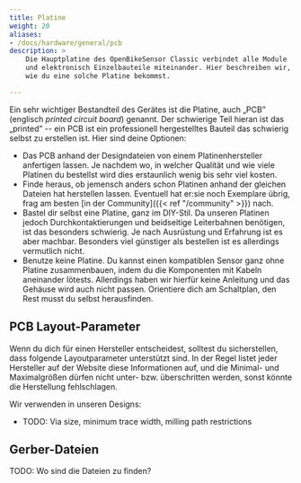 ```yaml
---
title: Platine
weight: 20
aliases:
- /docs/hardware/general/pcb
description: >
    Die Hauptplatine des OpenBikeSensor Classic verbindet alle Module
    und elektronisch Einzelbauteile miteinander. Hier beschreiben wir,
    wie du eine solche Platine bekommst.

---
```


Ein sehr wichtiger Bestandteil des Gerätes ist die Platine, auch
&bdquo;PCB&rdquo; (englisch _printed circuit board_) genannt. Der schwierige
Teil hieran ist das &bdquo;printed&rdquo; -- ein PCB ist ein professionell
hergestelltes Bauteil das schwierig selbst zu erstellen ist. Hier sind deine
Optionen:

* Das PCB anhand der Designdateien von einem Platinenhersteller anfertigen
  lassen. Je nachdem wo, in welcher Qualität und wie viele Platinen du
  bestellst wird dies erstaunlich wenig bis sehr viel kosten.
* Finde heraus, ob jemensch anders schon Platinen anhand der gleichen Dateien
  hat herstellen lassen. Eventuell hat er:sie noch Exemplare übrig, frag am
  besten [in der Community]({{< ref "/community" >}}) nach.
* Bastel dir selbst eine Platine, ganz im DIY-Stil. Da unseren Platinen jedoch
  Durchkontaktierungen und beidseitige Leiterbahnen benötigen, ist das
  besonders schwierig. Je nach Ausrüstung und Erfahrung ist es aber machbar.
  Besonders viel günstiger als bestellen ist es allerdings vermutlich nicht.
* Benutze keine Platine. Du kannst einen kompatiblen Sensor ganz ohne Platine
  zusammenbauen, indem du die Komponenten mit Kabeln aneinander lötests.
  Allerdings haben wir hierfür keine Anleitung und das Gehäuse wird auch nicht
  passen. Orientiere dich am Schaltplan, den Rest musst du selbst herausfinden.


## PCB Layout-Parameter

Wenn du dich für einen Hersteller entscheidest, solltest du sicherstellen, dass
folgende Layoutparameter unterstützt sind. In der Regel listet jeder Hersteller
auf der Website diese Informationen auf, und die Minimal- und Maximalgrößen
dürfen nicht unter- bzw. überschritten werden, sonst könnte die Herstellung
fehlschlagen.

Wir verwenden in unseren Designs:

* TODO: Via size, minimum trace width, milling path restrictions

## Gerber-Dateien

TODO: Wo sind die Dateien zu finden?
